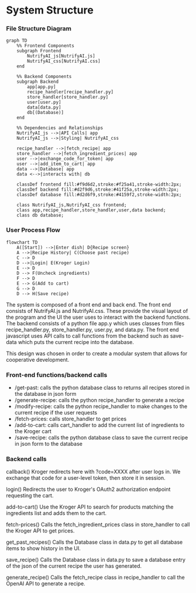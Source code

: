 # System Structure

### File Structure Diagram
```mermaid
graph TD
    %% Frontend Components
    subgraph Frontend
        NutrifyAI_js[NutrifyAI.js]
        NutrifyAI_css[NutrifyAI.css]
    end

    %% Backend Components
    subgraph Backend
        app[app.py]
        recipe_handler[recipe_handler.py]
        store_handler[store_handler.py]
        user[user.py]
        data[data.py]
        db[(Database)]
    end

    %% Dependencies and Relationships
    NutrifyAI_js -->|API Calls| app
    NutrifyAI_js -->|Styling| NutrifyAI_css
    
    recipe_handler -->|fetch_recipe| app
    store_handler -->|fetch_ingredient_prices| app
    user -->|exchange_code_for_token| app
    user -->|add_item_to_cart| app
    data -->|Database| app
    data <-->|interacts with| db

    classDef frontend fill:#f9d6d2,stroke:#f25a41,stroke-width:2px;
    classDef backend fill:#d2f9d6,stroke:#41f25a,stroke-width:2px;
    classDef database fill:#d2d6f9,stroke:#4159f2,stroke-width:2px;
    
    class NutrifyAI_js,NutrifyAI_css frontend;
    class app,recipe_handler,store_handler,user,data backend;
    class db database;
```

### User Process Flow
```mermaid
flowchart TD
    A([Start]) -->|Enter dish| D{Recipe screen}
    A -->|Recipe History| C(Choose past recipe)
    C --> D
    D -->|Login| E(Kroger Login)
    E --> D
    D --> F(Uncheck ingredients)
    F --> D
    E --> G(Add to cart)
    G --> D
    D --> H(Save recipe)
````

The system is composed of a front end and back end. The front end consists of NutrifyAI.js and NutrifyAI.css. These provide the visual layout of the program and the UI the user uses to interact with the backend functions. The backend consists of a python file app.y which uses classes from files recipe_handler.py, store_handler.py, user.py, and data.py. The front end javascript uses API calls to call functions from the backend such as save-data which puts the current recipe into the database.

This design was chosen in order to create a modular system that allows for cooperative development.

### Front-end functions/backend calls
- /get-past: calls the python database class to returns all recipes stored in the database in json form
- /generate-recipe: calls the python recipe_handler to generate a recipe
- /modify-recipe: calls the python recipe_handler to make changes to the current recipe if the user requests
- /fetch-prices: calls store_handler to get prices
- /add-to-cart: calls cart_handler to add the current list of ingredients to the Kroger cart
- /save-recipe: calls the python database class to save the current recipe in json form to the database

### Backend calls
callback()
Kroger redirects here with ?code=XXXX after user logs in. We exchange that code for a user-level token, then store it in session.

login()
Redirects the user to Kroger's OAuth2 authorization endpoint requesting the cart.

add-to-cart()
Use the Kroger API to search for products matching the ingredients list and adds them to the cart.

fetch-prices()
Calls the fetch_ingredient_prices class in store_handler to call the Kroger API to get prices.

get_past_recipes()
Calls the Database class in data.py to get all database items to show history in the UI.

save_recipe()
Calls the Database class in data.py to save a database entry of the json of the current recipe the user has generated.

generate_recipe()
Calls the fetch_recipe class in recipe_handler to call the OpenAI API to generate a recipe.
